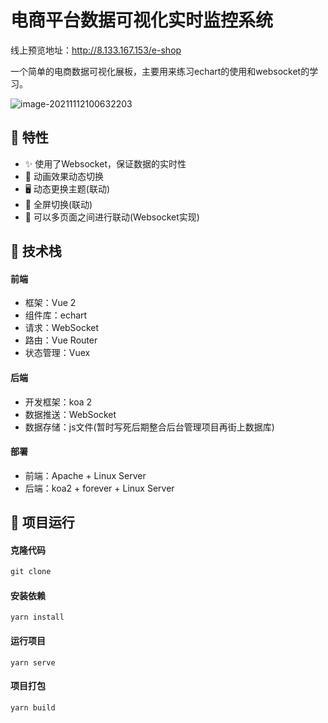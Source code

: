 # 电商平台数据可视化实时监控系统

线上预览地址：http://8.133.167.153/e-shop

一个简单的电商数据可视化展板，主要用来练习echart的使用和websocket的学习。

![image-20211112100632203](http://r1u6ul1ho.hn-bkt.clouddn.com/image-20211112100632203.png)

## 🍕 特性

- ✨ 使用了Websocket，保证数据的实时性
- 🎉 动画效果动态切换
- 🖥 动态更换主题(联动)
- 🎄  全屏切换(联动)
- 🎈  可以多页面之间进行联动(Websocket实现)

## 🔧 技术栈

#### 前端

- 框架：Vue 2
- 组件库：echart
- 请求：WebSocket
- 路由：Vue Router
- 状态管理：Vuex

#### 后端

- 开发框架：koa 2
- 数据推送：WebSocket
- 数据存储：js文件(暂时写死后期整合后台管理项目再街上数据库)

#### 部署

- 前端：Apache + Linux Server
- 后端：koa2 + forever + Linux Server



## 🔗 项目运行

#### 克隆代码

```js
git clone 
```

#### 安装依赖

```
yarn install
```

#### 运行项目
```
yarn serve
```

#### 项目打包
```
yarn build
```
